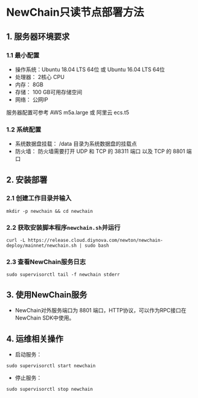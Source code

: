 # NewChain只读节点部署方法

## 1. 服务器环境要求

### 1.1 最小配置
  - 操作系统：Ubuntu 18.04 LTS 64位 或 Ubuntu 16.04 LTS 64位
  - 处理器： 2核心 CPU
  - 内存： 8GB
  - 存储： 100 GB可用存储空间
  - 网络： 公网IP

服务器配置可参考 AWS m5a.large 或 阿里云 ecs.t5

### 1.2 系统配置
  - 系统数据盘挂载： /data 目录为系统数据盘的挂载点
  - 防火墙： 防火墙需要打开 UDP 和 TCP 的 38311 端口 以及 TCP 的 8801 端口

## 2. 安装部署

### 2.1 创建工作目录并输入

```
mkdir -p newchain && cd newchain
```

### 2.2 获取安装脚本程序`newchain.sh`并运行

```
curl -L https://release.cloud.diynova.com/newton/newchain-deploy/mainnet/newchain.sh | sudo bash
```

### 2.3 查看NewChain服务日志
```
sudo supervisorctl tail -f newchain stderr
```

## 3. 使用NewChain服务

- NewChain对外服务端口为 8801 端口，HTTP协议，可以作为RPC接口在NewChain SDK中使用。

## 4. 运维相关操作

- 启动服务：

```
sudo supervisorctl start newchain
```

- 停止服务：

```
sudo supervisorctl stop newchain
```

